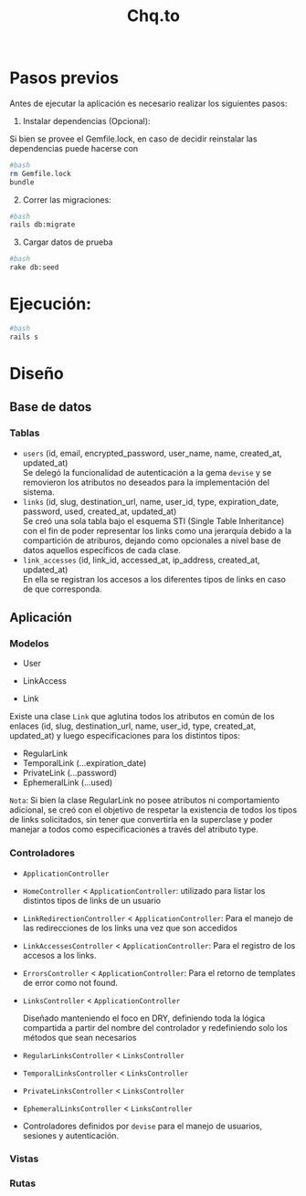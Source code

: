 <h1 align="center">
  Chq.to
</h1>
<br/>

# Pasos previos

Antes de ejecutar la aplicación es necesario realizar los siguientes pasos:

1. Instalar dependencias (Opcional):

  Si bien se provee el Gemfile.lock, en caso de decidir reinstalar las dependencias puede hacerse con

```bash
#bash
rm Gemfile.lock
bundle
```

2. Correr las migraciones:
```bash
#bash
rails db:migrate
```

3. Cargar datos de prueba
   
```bash
#bash
rake db:seed
```

# Ejecución:
```bash
#bash
rails s
```

# Diseño

## Base de datos

### Tablas

- `users` (id, email, encrypted_password, user_name, name, created_at, updated_at)
  <br/>
  Se delegó la funcionalidad de autenticación a la gema `devise` y se removieron los atributos no deseados para la implementación del sistema.
  <br/>
- `links` (id, slug, destination_url, name, user_id, type, expiration_date, password, used, created_at, updated_at)
  <br/>
  Se creó una sola tabla bajo el esquema STI (Single Table Inheritance) con el fin de poder representar los links como una jerarquía debido a la compartición de atriburos, dejando como opcionales a nivel base de datos aquellos específicos de cada clase.
  <br/>
- `link_accesses` (id, link_id, accessed_at, ip_address, created_at, updated_at)
  <br/>
  En ella se registran los accesos a los diferentes tipos de links en caso de que corresponda.

## Aplicación

### Modelos

- User
- LinkAccess

- Link

Existe una clase `Link` que aglutina todos los atributos en común de los enlaces (id, slug, destination_url, name, user_id, type, created_at, updated_at) y luego especificaciones para los distintos tipos:

- RegularLink
- TemporalLink (...expiration_date)
- PrivateLink (...password)
- EphemeralLink (...used)

`Nota`: Si bien la clase RegularLink no posee atributos ni comportamiento adicional, se creó con el objetivo de respetar la existencia de todos los tipos de links solicitados, sin tener que convertirla en la superclase y poder manejar a todos como especificaciones a través del atributo type.


### Controladores

- `ApplicationController`
- `HomeController` < `ApplicationController`: utilizado para listar los distintos tipos de links de un usuario
- `LinkRedirectionController` < `ApplicationController`: Para el manejo de las redirecciones de los links una vez que son accedidos
- `LinkAccessesController` < `ApplicationController`: Para el registro de los accesos a los links.
- `ErrorsController` < `ApplicationController`: Para el retorno de templates de error como not found.

- `LinksController` < `ApplicationController`

  Diseñado manteniendo el foco en DRY, definiendo toda la lógica compartida a partir del nombre del controlador y redefiniendo solo los métodos que sean necesarios

- `RegularLinksController` < `LinksController`
- `TemporalLinksController` < `LinksController`
- `PrivateLinksController`  < `LinksController`
- `EphemeralLinksController` < `LinksController`

- Controladores definidos por `devise` para el manejo de usuarios, sesiones y autenticación.

### Vistas

### Rutas

